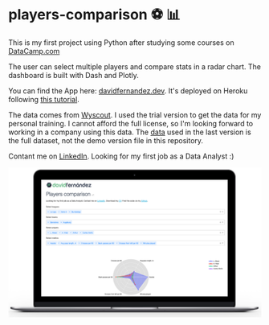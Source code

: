 # players-comparison ⚽ 📊

This is my first project using Python after studying some courses on [DataCamp.com](https://www.datacamp.com/tracks/data-scientist-with-python)

The user can select multiple players and compare stats in a radar chart. The dashboard is built with Dash and Plotly.

You can find the App here: [davidfernandez.dev](http://davidfernandez.dev). It's deployed on Heroku following [this tutorial](https://dash.plotly.com/deployment).

The data comes from [Wyscout](https://wyscout.com/). I used the trial version to get the data for my personal training. I cannot afford the full license, so I'm looking forward to working in a company using this data. The [data](https://github.com/davidferg/players-comparison/blob/master/scr/app.py#L119) used in the last version is the full dataset, not the demo version file in this repository.

Contant me on [LinkedIn](https://www.linkedin.com/in/david-fernandez-11a715170/). Looking for my first job as a Data Analyst :)

![example](example.jpg)

